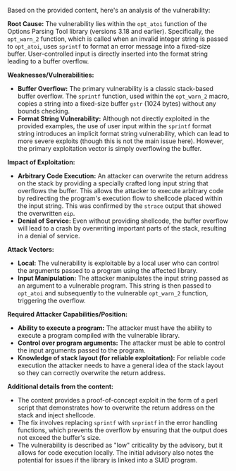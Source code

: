 Based on the provided content, here's an analysis of the vulnerability:

**Root Cause:**
The vulnerability lies within the `opt_atoi` function of the Options Parsing Tool library (versions 3.18 and earlier). Specifically, the `opt_warn_2` function, which is called when an invalid integer string is passed to `opt_atoi`, uses `sprintf` to format an error message into a fixed-size buffer. User-controlled input is directly inserted into the format string leading to a buffer overflow.

**Weaknesses/Vulnerabilities:**
- **Buffer Overflow:** The primary vulnerability is a classic stack-based buffer overflow. The `sprintf` function, used within the `opt_warn_2` macro, copies a string into a fixed-size buffer `gstr` (1024 bytes) without any bounds checking.
- **Format String Vulnerability:** Although not directly exploited in the provided examples, the use of user input within the `sprintf` format string introduces an implicit format string vulnerability, which can lead to more severe exploits (though this is not the main issue here). However, the primary exploitation vector is simply overflowing the buffer.

**Impact of Exploitation:**
- **Arbitrary Code Execution:** An attacker can overwrite the return address on the stack by providing a specially crafted long input string that overflows the buffer. This allows the attacker to execute arbitrary code by redirecting the program's execution flow to shellcode placed within the input string. This was confirmed by the `strace` output that showed the overwritten `eip`.
- **Denial of Service:** Even without providing shellcode, the buffer overflow will lead to a crash by overwriting important parts of the stack, resulting in a denial of service.

**Attack Vectors:**
- **Local:** The vulnerability is exploitable by a local user who can control the arguments passed to a program using the affected library.
- **Input Manipulation:** The attacker manipulates the input string passed as an argument to a vulnerable program. This string is then passed to `opt_atoi` and subsequently to the vulnerable `opt_warn_2` function, triggering the overflow.

**Required Attacker Capabilities/Position:**
- **Ability to execute a program:** The attacker must have the ability to execute a program compiled with the vulnerable library.
- **Control over program arguments:** The attacker must be able to control the input arguments passed to the program.
- **Knowledge of stack layout (for reliable exploitation):**  For reliable code execution the attacker needs to have a general idea of the stack layout so they can correctly overwrite the return address.

**Additional details from the content:**
- The content provides a proof-of-concept exploit in the form of a perl script that demonstrates how to overwrite the return address on the stack and inject shellcode.
- The fix involves replacing `sprintf` with `snprintf` in the error handling functions, which prevents the overflow by ensuring that the output does not exceed the buffer's size.
- The vulnerability is described as "low" criticality by the advisory, but it allows for code execution locally. The initial advisory also notes the potential for issues if the library is linked into a SUID program.